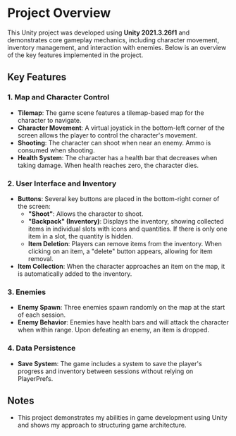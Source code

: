 # Project Overview

This Unity project was developed using **Unity 2021.3.26f1** and demonstrates core gameplay mechanics, including character movement, inventory management, and interaction with enemies. Below is an overview of the key features implemented in the project.

## Key Features

### 1. Map and Character Control
- **Tilemap**: The game scene features a tilemap-based map for the character to navigate.
- **Character Movement**: A virtual joystick in the bottom-left corner of the screen allows the player to control the character's movement.
- **Shooting**: The character can shoot when near an enemy. Ammo is consumed when shooting.
- **Health System**: The character has a health bar that decreases when taking damage. When health reaches zero, the character dies.

### 2. User Interface and Inventory
- **Buttons**: Several key buttons are placed in the bottom-right corner of the screen:
  - **"Shoot"**: Allows the character to shoot.
  - **"Backpack" (Inventory)**: Displays the inventory, showing collected items in individual slots with icons and quantities. If there is only one item in a slot, the quantity is hidden.
  - **Item Deletion**: Players can remove items from the inventory. When clicking on an item, a "delete" button appears, allowing for item removal.
- **Item Collection**: When the character approaches an item on the map, it is automatically added to the inventory.

### 3. Enemies
- **Enemy Spawn**: Three enemies spawn randomly on the map at the start of each session.
- **Enemy Behavior**: Enemies have health bars and will attack the character when within range. Upon defeating an enemy, an item is dropped.
  
### 4. Data Persistence
- **Save System**: The game includes a system to save the player's progress and inventory between sessions without relying on PlayerPrefs.

## Notes
- This project demonstrates my abilities in game development using Unity and shows my approach to structuring game architecture.
